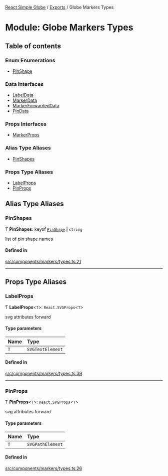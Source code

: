 [React Simple Globe](../README.md) / [Exports](../modules.md) / Globe Markers Types

# Module: Globe Markers Types

## Table of contents

### Enum Enumerations

- [PinShape](../enums/Globe_Markers_Types.PinShape.md)

### Data Interfaces

- [LabelData](../interfaces/Globe_Markers_Types.LabelData.md)
- [MarkerData](../interfaces/Globe_Markers_Types.MarkerData.md)
- [MarkerForwardedData](../interfaces/Globe_Markers_Types.MarkerForwardedData.md)
- [PinData](../interfaces/Globe_Markers_Types.PinData.md)

### Props Interfaces

- [MarkerProps](../interfaces/Globe_Markers_Types.MarkerProps.md)

### Alias Type Aliases

- [PinShapes](Globe_Markers_Types.md#pinshapes)

### Props Type Aliases

- [LabelProps](Globe_Markers_Types.md#labelprops)
- [PinProps](Globe_Markers_Types.md#pinprops)

## Alias Type Aliases

### PinShapes

Ƭ **PinShapes**: keyof [`PinShape`](../enums/Globe_Markers_Types.PinShape.md) \| `string`

list of pin shape names

#### Defined in

[src/components/markers/types.ts:21](https://github.com/Gaushao/d3-react-globe/blob/0a8a5c1/src/components/markers/types.ts#L21)

___

## Props Type Aliases

### LabelProps

Ƭ **LabelProps**<`T`\>: `React.SVGProps`<`T`\>

svg attributes forward

#### Type parameters

| Name | Type |
| :------ | :------ |
| `T` | `SVGTextElement` |

#### Defined in

[src/components/markers/types.ts:39](https://github.com/Gaushao/d3-react-globe/blob/0a8a5c1/src/components/markers/types.ts#L39)

___

### PinProps

Ƭ **PinProps**<`T`\>: `React.SVGProps`<`T`\>

svg attributes forward

#### Type parameters

| Name | Type |
| :------ | :------ |
| `T` | `SVGPathElement` |

#### Defined in

[src/components/markers/types.ts:26](https://github.com/Gaushao/d3-react-globe/blob/0a8a5c1/src/components/markers/types.ts#L26)

